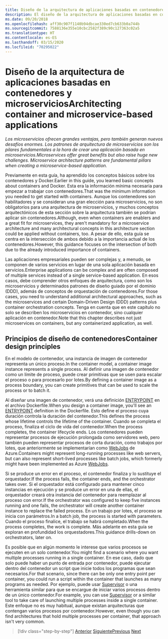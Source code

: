 ```yaml
---
title: Diseño de la arquitectura de aplicaciones basadas en contenedores y microservicios
description: El diseño de la arquitectura de aplicaciones basadas en contenedores y microservicios no es ninguna tontería y no debe tomarse a la ligera. Conozca sobre los conceptos principales en este capítulo.
ms.date: 09/20/2018
ms.openlocfilehash: aff30c907f1140b94dbcae330ed7cb633b0a744b
ms.sourcegitcommit: 7588136e355e10cbc2582f389c90c127363c02a5
ms.translationtype: HT
ms.contentlocale: es-ES
ms.lasthandoff: 03/15/2020
ms.locfileid: "70295022"
---
```

# <a name="architecting-container-and-microservice-based-applications"></a><span data-ttu-id="ac380-104">Diseño de la arquitectura de aplicaciones basadas en contenedores y microservicios</span><span class="sxs-lookup"><span data-stu-id="ac380-104">Architecting container and microservice-based applications</span></span>

<span data-ttu-id="ac380-105">*Los microservicios ofrecen grandes ventajas, pero también generan nuevos desafíos enormes. Los patrones de arquitectura de microservicios son los pilares fundamentales a la hora de crear una aplicación basada en microservicios.*</span><span class="sxs-lookup"><span data-stu-id="ac380-105">*Microservices offer great benefits but also raise huge new challenges. Microservice architecture patterns are fundamental pillars when creating a microservice-based application.*</span></span>

<span data-ttu-id="ac380-106">Previamente en esta guía, ha aprendido los conceptos básicos sobre los contenedores y Docker.</span><span class="sxs-lookup"><span data-stu-id="ac380-106">Earlier in this guide, you learned basic concepts about containers and Docker.</span></span> <span data-ttu-id="ac380-107">Esta era la información mínima necesaria para empezar a trabajar con contenedores.</span><span class="sxs-lookup"><span data-stu-id="ac380-107">That was the minimum information you needed to get started with containers.</span></span> <span data-ttu-id="ac380-108">Aunque los contenedores son habilitadores y se consideran una gran elección para microservicios, no son obligatorios para una arquitectura de microservicios, y muchos conceptos arquitectónicos de esta sección sobre la arquitectura también se podrían aplicar sin contenedores.</span><span class="sxs-lookup"><span data-stu-id="ac380-108">Although, even when containers are enablers and a great fit for microservices, they aren't mandatory for a microservice architecture and many architectural concepts in this architecture section could be applied without containers, too.</span></span> <span data-ttu-id="ac380-109">A pesar de ello, esta guía se centra en la intersección de ambos debido a la importancia actual de los contenedores.</span><span class="sxs-lookup"><span data-stu-id="ac380-109">However, this guidance focuses on the intersection of both due to the already introduced importance of containers.</span></span>

<span data-ttu-id="ac380-110">Las aplicaciones empresariales pueden ser complejas y, a menudo, se componen de varios servicios en lugar de una sola aplicación basada en servicios.</span><span class="sxs-lookup"><span data-stu-id="ac380-110">Enterprise applications can be complex and are often composed of multiple services instead of a single service-based application.</span></span> <span data-ttu-id="ac380-111">En esos casos, debe comprender otros enfoques de arquitectura, como son los microservicios y determinados patrones de diseño guiado por el dominio (DDD), además de conceptos de orquestación de contenedores.</span><span class="sxs-lookup"><span data-stu-id="ac380-111">For those cases, you need to understand additional architectural approaches, such as the microservices and certain Domain-Driven Design (DDD) patterns plus container orchestration concepts.</span></span> <span data-ttu-id="ac380-112">Tenga en cuenta que en este capítulo no solo se describen los microservicios en contenedor, sino cualquier aplicación en contenedor.</span><span class="sxs-lookup"><span data-stu-id="ac380-112">Note that this chapter describes not just microservices on containers, but any containerized application, as well.</span></span>

## <a name="container-design-principles"></a><span data-ttu-id="ac380-113">Principios de diseño de contenedores</span><span class="sxs-lookup"><span data-stu-id="ac380-113">Container design principles</span></span>

<span data-ttu-id="ac380-114">En el modelo de contenedor, una instancia de imagen de contenedor representa un único proceso.</span><span class="sxs-lookup"><span data-stu-id="ac380-114">In the container model, a container image instance represents a single process.</span></span> <span data-ttu-id="ac380-115">Al definir una imagen de contenedor como un límite de proceso, puede crear primitivas que se usen para escalar el proceso o para procesarlo por lotes.</span><span class="sxs-lookup"><span data-stu-id="ac380-115">By defining a container image as a process boundary, you can create primitives that can be used to scale the process or to batch it.</span></span>

<span data-ttu-id="ac380-116">Al diseñar una imagen de contenedor, verá una definición [ENTRYPOINT](https://docs.docker.com/engine/reference/builder/#entrypoint) en el archivo Dockerfile.</span><span class="sxs-lookup"><span data-stu-id="ac380-116">When you design a container image, you'll see an [ENTRYPOINT](https://docs.docker.com/engine/reference/builder/#entrypoint) definition in the Dockerfile.</span></span> <span data-ttu-id="ac380-117">Esto define el proceso cuya duración controla la duración del contenedor.</span><span class="sxs-lookup"><span data-stu-id="ac380-117">This defines the process whose lifetime controls the lifetime of the container.</span></span> <span data-ttu-id="ac380-118">Cuando se completa el proceso, finaliza el ciclo de vida del contenedor.</span><span class="sxs-lookup"><span data-stu-id="ac380-118">When the process completes, the container lifecycle ends.</span></span> <span data-ttu-id="ac380-119">Los contenedores pueden representar procesos de ejecución prolongada como servidores web, pero también pueden representar procesos de corta duración, como trabajos por lotes, que anteriormente se implementarían como [WebJobs](https://github.com/Azure/azure-webjobs-sdk/wiki) de Azure.</span><span class="sxs-lookup"><span data-stu-id="ac380-119">Containers might represent long-running processes like web servers, but can also represent short-lived processes like batch jobs, which formerly might have been implemented as Azure [WebJobs](https://github.com/Azure/azure-webjobs-sdk/wiki).</span></span>

<span data-ttu-id="ac380-120">Si se produce un error en el proceso, el contenedor finaliza y lo sustituye el orquestador.</span><span class="sxs-lookup"><span data-stu-id="ac380-120">If the process fails, the container ends, and the orchestrator takes over.</span></span> <span data-ttu-id="ac380-121">Si el orquestador está configurado para mantener cinco instancias en ejecución y se produce un error en una de ellas, el orquestador creará otra instancia del contenedor para reemplazar al proceso con error.</span><span class="sxs-lookup"><span data-stu-id="ac380-121">If the orchestrator was configured to keep five instances running and one fails, the orchestrator will create another container instance to replace the failed process.</span></span> <span data-ttu-id="ac380-122">En un trabajo por lotes, el proceso se inicia con parámetros.</span><span class="sxs-lookup"><span data-stu-id="ac380-122">In a batch job, the process is started with parameters.</span></span> <span data-ttu-id="ac380-123">Cuando el proceso finalice, el trabajo se habrá completado.</span><span class="sxs-lookup"><span data-stu-id="ac380-123">When the process completes, the work is complete.</span></span> <span data-ttu-id="ac380-124">Más adelante en esta guía se exploran en profundidad los orquestadores.</span><span class="sxs-lookup"><span data-stu-id="ac380-124">This guidance drills-down on orchestrators, later on.</span></span>

<span data-ttu-id="ac380-125">Es posible que en algún momento le interese que varios procesos se ejecuten en un solo contenedor.</span><span class="sxs-lookup"><span data-stu-id="ac380-125">You might find a scenario where you want multiple processes running in a single container.</span></span> <span data-ttu-id="ac380-126">En ese caso, dado que solo puede haber un punto de entrada por contenedor, puede ejecutar dentro del contenedor un script que inicie todos los programas que sean necesarios.</span><span class="sxs-lookup"><span data-stu-id="ac380-126">For that scenario, since there can be only one entry point per container, you could run a script within the container that launches as many programs as needed.</span></span> <span data-ttu-id="ac380-127">Por ejemplo, puede usar [Supervisor](http://supervisord.org/) o una herramienta similar para que se encargue de iniciar varios procesos dentro de un único contenedor.</span><span class="sxs-lookup"><span data-stu-id="ac380-127">For example, you can use [Supervisor](http://supervisord.org/) or a similar tool to take care of launching multiple processes inside a single container.</span></span> <span data-ttu-id="ac380-128">Este enfoque no es muy habitual, aunque existan arquitecturas que contengan varios procesos por contenedor.</span><span class="sxs-lookup"><span data-stu-id="ac380-128">However, even though you can find architectures that hold multiple processes per container, that approach isn't very common.</span></span>

>[!div class="step-by-step"]
><span data-ttu-id="ac380-129">[Anterior](../net-core-net-framework-containers/official-net-docker-images.md)
>[Siguiente](containerize-monolithic-applications.md)</span><span class="sxs-lookup"><span data-stu-id="ac380-129">[Previous](../net-core-net-framework-containers/official-net-docker-images.md)
[Next](containerize-monolithic-applications.md)</span></span>
